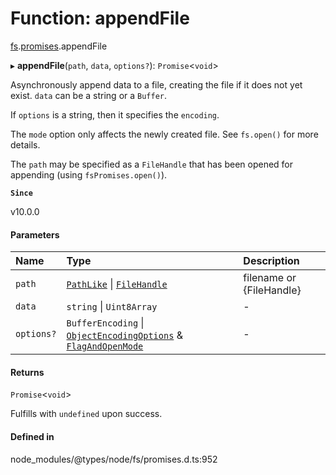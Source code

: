 # Function: appendFile

[fs](../modules/fs.md).[promises](../modules/fs.promises.md).appendFile

▸ **appendFile**(`path`, `data`, `options?`): `Promise`<`void`\>

Asynchronously append data to a file, creating the file if it does not yet
exist. `data` can be a string or a `Buffer`.

If `options` is a string, then it specifies the `encoding`.

The `mode` option only affects the newly created file. See `fs.open()` for more details.

The `path` may be specified as a `FileHandle` that has been opened
for appending (using `fsPromises.open()`).

**`Since`**

v10.0.0

#### Parameters

| Name | Type | Description |
| :------ | :------ | :------ |
| `path` | [`PathLike`](../types/fs.PathLike.md) \| [`FileHandle`](../interfaces/fs.promises.FileHandle.md) | filename or {FileHandle} |
| `data` | `string` \| `Uint8Array` | - |
| `options?` | `BufferEncoding` \| [`ObjectEncodingOptions`](../interfaces/fs.ObjectEncodingOptions.md) & [`FlagAndOpenMode`](../interfaces/fs.promises.FlagAndOpenMode.md) | - |

#### Returns

`Promise`<`void`\>

Fulfills with `undefined` upon success.

#### Defined in

node_modules/@types/node/fs/promises.d.ts:952
